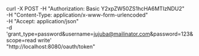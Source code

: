 curl -X POST -H "Authorization: Basic Y2xpZW50ZS1hcHA6MTIzNDU2" \
-H "Content-Type: application/x-www-form-urlencoded" \
-H "Accept: application/json" \
-d 'grant_type=password&username=jujuba@mailinator.com&password=123&scope=read write' \
"http://localhost:8080/oauth/token"
